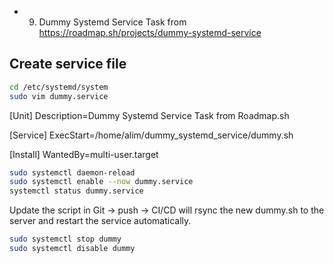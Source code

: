 - 9. Dummy Systemd Service Task from https://roadmap.sh/projects/dummy-systemd-service

## Create service file
```bash
cd /etc/systemd/system
sudo vim dummy.service
```

[Unit]
Description=Dummy Systemd Service Task from Roadmap.sh

[Service]
ExecStart=/home/alim/dummy_systemd_service/dummy.sh

[Install]
WantedBy=multi-user.target

```bash
sudo systemctl daemon-reload
sudo systemctl enable --now dummy.service
systemctl status dummy.service
```

Update the script in Git → push → CI/CD will rsync the new dummy.sh to the server and restart the service automatically.

```bash
sudo systemctl stop dummy
sudo systemctl disable dummy
```